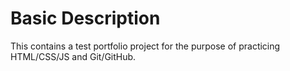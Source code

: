 # Basic Description
This contains a test portfolio project for the purpose of practicing HTML/CSS/JS and Git/GitHub.
